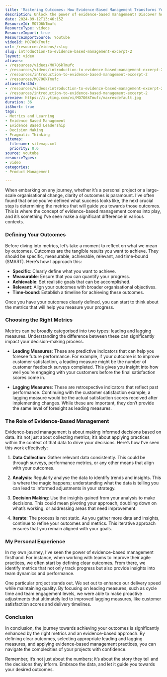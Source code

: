 ```yaml
---
title: 'Mastering Outcomes: How Evidence-Based Management Transforms Your Project Success'
description: Unlock the power of evidence-based management! Discover how to define outcomes and choose metrics that drive success in your projects.
date: 2024-09-12T13:46:15Z
ResourceId: MO7O6kTmufc
ResourceType: videos
ResourceImport: true
ResourceImportSource: Youtube
videoId: MO7O6kTmufc
url: /resources/videos/:slug
slug: introduction-to-evidence-based-management-excerpt-2
layout: video
aliases:
- /resources/videos/MO7O6kTmufc
- /resources/videos/introduction-to-evidence-based-management-excerpt-2
- /resources/introduction-to-evidence-based-management-excerpt-2
- /resources/MO7O6kTmufc
aliasesFor404:
- /resources/videos/introduction-to-evidence-based-management-excerpt-2
- /resources/introduction-to-evidence-based-management-excerpt-2
preview: https://i.ytimg.com/vi/MO7O6kTmufc/maxresdefault.jpg
duration: 36
isShort: true
tags:
- Metrics and Learning
- Evidence Based Management
- Evidence Based Leadership
- Decision Making
- Pragmatic Thinking
sitemap:
  filename: sitemap.xml
  priority: 0.6
source: youtube
resourceTypes:
- video
categories:
- Product Management

---
```

When embarking on any journey, whether it’s a personal project or a large-scale organisational change, clarity of outcomes is paramount. I’ve often found that once you’ve defined what success looks like, the next crucial step is determining the metrics that will guide you towards those outcomes. This is where the concept of evidence-based management comes into play, and it’s something I’ve seen make a significant difference in various contexts.

### Defining Your Outcomes

Before diving into metrics, let’s take a moment to reflect on what we mean by outcomes. Outcomes are the tangible results you want to achieve. They should be specific, measurable, achievable, relevant, and time-bound (SMART). Here’s how I approach this:

- **Specific**: Clearly define what you want to achieve.
- **Measurable**: Ensure that you can quantify your progress.
- **Achievable**: Set realistic goals that can be accomplished.
- **Relevant**: Align your outcomes with broader organisational objectives.
- **Time-bound**: Establish a timeline for achieving these outcomes.

Once you have your outcomes clearly defined, you can start to think about the metrics that will help you measure your progress.

### Choosing the Right Metrics

Metrics can be broadly categorised into two types: leading and lagging measures. Understanding the difference between these can significantly impact your decision-making process.

- **Leading Measures**: These are predictive indicators that can help you foresee future performance. For example, if your outcome is to improve customer satisfaction, a leading measure might be the number of customer feedback surveys completed. This gives you insight into how well you’re engaging with your customers before the final satisfaction scores come in.

- **Lagging Measures**: These are retrospective indicators that reflect past performance. Continuing with the customer satisfaction example, a lagging measure would be the actual satisfaction scores received after implementing changes. While these are important, they don’t provide the same level of foresight as leading measures.

### The Role of Evidence-Based Management

Evidence-based management is about making informed decisions based on data. It’s not just about collecting metrics; it’s about applying practices within the context of that data to drive your decisions. Here’s how I’ve seen this work effectively:

1. **Data Collection**: Gather relevant data consistently. This could be through surveys, performance metrics, or any other means that align with your outcomes.
  
2. **Analysis**: Regularly analyse the data to identify trends and insights. This is where the magic happens; understanding what the data is telling you can lead to informed adjustments in your strategy.

3. **Decision Making**: Use the insights gained from your analysis to make decisions. This could mean pivoting your approach, doubling down on what’s working, or addressing areas that need improvement.

4. **Iterate**: The process is not static. As you gather more data and insights, continue to refine your outcomes and metrics. This iterative approach ensures that you remain aligned with your goals.

### My Personal Experience

In my own journey, I’ve seen the power of evidence-based management firsthand. For instance, when working with teams to improve their agile practices, we often start by defining clear outcomes. From there, we identify metrics that not only track progress but also provide insights into team dynamics and performance.

One particular project stands out. We set out to enhance our delivery speed while maintaining quality. By focusing on leading measures, such as cycle time and team engagement levels, we were able to make proactive adjustments that ultimately led to improved lagging measures, like customer satisfaction scores and delivery timelines.

### Conclusion

In conclusion, the journey towards achieving your outcomes is significantly enhanced by the right metrics and an evidence-based approach. By defining clear outcomes, selecting appropriate leading and lagging measures, and applying evidence-based management practices, you can navigate the complexities of your projects with confidence.

Remember, it’s not just about the numbers; it’s about the story they tell and the decisions they inform. Embrace the data, and let it guide you towards your desired outcomes.
